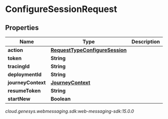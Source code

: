 # ConfigureSessionRequest


## Properties

| Name | Type | Description | Notes |
| ------------ | ------------- | ------------- | ------------- |
| **action** | [**RequestTypeConfigureSession**](RequestTypeConfigureSession) |  |  |
| **token** | **String** |  |  |
| **tracingId** | **String** |  |  [optional] |
| **deploymentId** | **String** |  |  |
| **journeyContext** | [**JourneyContext**](JourneyContext) |  |  [optional] |
| **resumeToken** | **String** |  |  [optional] |
| **startNew** | **Boolean** |  |  [optional] |




_cloud.genesys.webmessaging.sdk:web-messaging-sdk:15.0.0_
